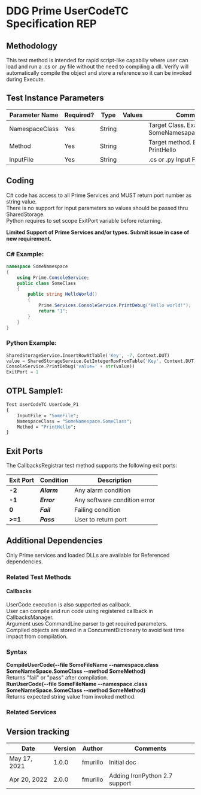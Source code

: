 ﻿# DDG Prime UserCodeTC Specification REP

## Methodology

This test method is intended for rapid script-like capabiliy where user can load and run a .cs or .py file without the need to compiling a dll.
Verify will automatically compile the object and store a reference so it can be invoked during Execute.



## Test Instance Parameters

| **Parameter Name** | **Required?** | **Type** | **Values** | **Comments** |
| ------------------ | ------------- | -------- | ---------- | ------------ |
| NamespaceClass     | Yes           | String   |            |Target Class. Example: SomeNamesapace.SomeClass|
| Method             | Yes           | String   |            |Target method. Example: PrintHello
| InputFile          | Yes           | String   |            |.cs or .py Input File.|

## Coding
C# code has access to all Prime Services and MUST return port number as string value.<br>
There is no support for input parameters so values should be passed thru SharedStorage.<br>
Python requires to set scope ExitPort variable before returning.<br>

**Limited Support of Prime Services and/or types. Submit issue in case of new requirement.**

### C# Example:
``` C#
namespace SomeNamespace
{
    using Prime.ConsoleService;
    public class SomeClass
    {
        public string HelloWorld()
        {
            Prime.Services.ConsoleService.PrintDebug("Hello world!");
            return "1";    
        }
    }
}
```
### Python Example:
``` Python
SharedStorageService.InsertRowAtTable('Key', -7, Context.DUT)
value = SharedStorageService.GetIntegerRowFromTable('Key', Context.DUT)
ConsoleService.PrintDebug('value=' + str(value))
ExitPort = 1
```


## OTPL Sample1:
``` Perl
Test UserCodeTC UserCode_P1
{
	InputFile = "SomeFile";	
	NamespaceClass = "SomeNamespace.SomeClass";
	Method = "PrintHello";
}
```
## Exit Ports

The CallbacksRegistrar test method supports the following exit ports:

| **Exit Port** | **Condition**   | **Description**              |
| ------------- | --------------- | ---------------------------- |
| **-2**        | ***Alarm***     | Any alarm condition          |
| **-1**        | ***Error***     | Any software condition error |
| **0**         | ***Fail***      | Failing condition            |
| **>=1**       | ***Pass***      | User to return port          |

## Additional Dependencies
Only Prime services and loaded DLLs are available for Referenced dependencies.

### Related Test Methods
#### Callbacks
UserCode execution is also supported as callback. <br>
User can compile and run code using registered callback in CallbacksManager. <br>
Argument uses CommandLine parser to get required parameters.<br>
Compiled objects are stored in a ConcurrentDictionary to avoid test time impact from compilation.<br>

### Syntax
**CompileUserCode(--file SomeFileName --namespace.class SomeNameSpace.SomeClass --method SomeMethod)**<br>
Returns "fail" or "pass" after compilation.<br>
**RunUserCode(--file SomeFileName --namespace.class SomeNameSpace.SomeClass --method SomeMethod)**<br>
Returns expected string value from invoked method.

### Related Services
## Version tracking


| **Date**       | **Version** | **Author**   | **Comments** |
| -------------- | ----------- | ------------ | ------------ |
| May 17, 2021   | 1.0.0       | fmurillo     |  Initial doc|       
| Apr 20, 2022   | 2.0.0       | fmurillo     |  Adding IronPython 2.7 support|       